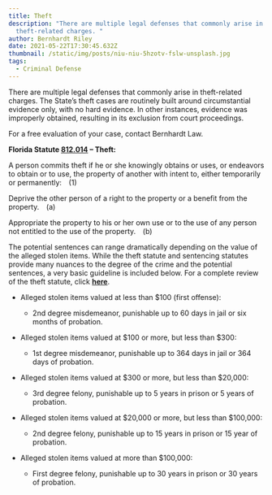```yaml
---
title: Theft
description: "There are multiple legal defenses that commonly arise in
  theft-related charges. "
author: Bernhardt Riley
date: 2021-05-22T17:30:45.632Z
thumbnail: /static/img/posts/niu-niu-5hzotv-fslw-unsplash.jpg
tags:
  - Criminal Defense
---
```

There are multiple legal defenses that commonly arise in theft-related charges. The State’s theft cases are routinely built around circumstantial evidence only, with no hard evidence. In other instances, evidence was improperly obtained, resulting in its exclusion from court proceedings.

For a free evaluation of your case, contact Bernhardt Law.

**Florida Statute [812.014](http://www.leg.state.fl.us/statutes/index.cfm?App_mode=Display_Statute&URL=0800-0899/0812/Sections/0812.014.html) – Theft:**

A person commits theft if he or she knowingly obtains or uses, or endeavors to obtain or to use, the property of another with intent to, either temporarily or permanently: (1)

Deprive the other person of a right to the property or a benefit from the property. (a)

Appropriate the property to his or her own use or to the use of any person not entitled to the use of the property. (b)

The potential sentences can range dramatically depending on the value of the alleged stolen items. While the theft statute and sentencing statutes provide many nuances to the degree of the crime and the potential sentences, a very basic guideline is included below. For a complete review of the theft statute, click **[here](http://www.leg.state.fl.us/statutes/index.cfm?App_mode=Display_Statute&URL=0800-0899/0812/Sections/0812.014.html)**.

* Alleged stolen items valued at less than $100 (first offense):

  * 2nd degree misdemeanor, punishable up to 60 days in jail or six months of probation.
* Alleged stolen items valued at $100 or more, but less than $300:

  * 1st degree misdemeanor, punishable up to 364 days in jail or 364 days of probation.
* Alleged stolen items valued at $300 or more, but less than $20,000:

  * 3rd degree felony, punishable up to 5 years in prison or 5 years of probation.
* Alleged stolen items valued at $20,000 or more, but less than $100,000:

  * 2nd degree felony, punishable up to 15 years in prison or 15 year of probation.
* Alleged stolen items valued at more than $100,000:

  * First degree felony, punishable up to 30 years in prison or 30 years of probation.